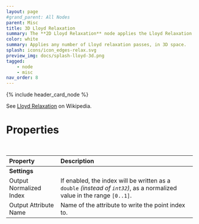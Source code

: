```yaml
---
layout: page
#grand_parent: All Nodes
parent: Misc
title: 3D Lloyd Relaxation
summary: The **2D Lloyd Relaxation** node applies the Lloyd Relaxation algorithm in 3D.
color: white
summary: Applies any number of Lloyd relaxation passes, in 3D space.
splash: icons/icon_edges-relax.svg
preview_img: docs/splash-lloyd-3d.png
tagged: 
    - node
    - misc
nav_order: 8
---
```


{% include header_card_node %}

See [Lloyd Relaxation](https://en.wikipedia.org/wiki/Lloyd%27s_algorithm) on Wikipedia.

# Properties
<br>

| Property       | Description          |
|:-------------|:------------------|
|**Settings**||
| Output Normalized Index           | If enabled, the index will be written as a `double` *(instead of `int32`)*, as a normalized value in the range `[0..1]`.  |
| Output Attribute Name           | Name of the attribute to write the point index to. |